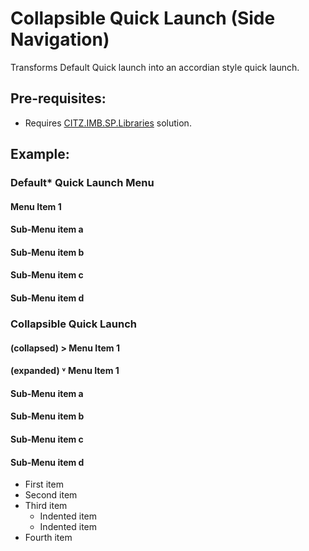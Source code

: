 # Collapsible Quick Launch (Side Navigation)
Transforms Default Quick launch into an accordian style quick launch.

## Pre-requisites:
- Requires [CITZ.IMB.SP.Libraries](../libraries) solution.

## Example:

### Default* Quick Launch Menu

 #### Menu Item 1
   #### Sub-Menu item a
   #### Sub-Menu item b
   #### Sub-Menu item c
   #### Sub-Menu item d
   
### Collapsible Quick Launch

 #### (collapsed) > Menu Item 1
 
 #### (expanded) ˅ Menu Item 1
 ####                 Sub-Menu item a
 ####                 Sub-Menu item b
 ####                 Sub-Menu item c
 ####                 Sub-Menu item d

   
      
<ul>
<li>First item</li>
<li>Second item</li>
<li>Third item
<ul>
<li>Indented item</li>
<li>Indented item</li>
</ul>
</li>
<li>Fourth item</li>
</ul>
